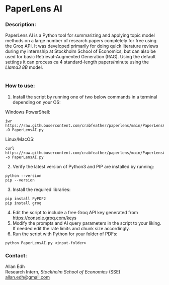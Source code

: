 # PaperLens AI

### Description:
PaperLens AI is a Python tool for summarizing and applying topic model methods on a large number of research papers completely for free using the Groq API. It was developed primarily for doing quick literature reviews during my internship at Stockholm School of Economics, but can also be used for basic Retrieval-Augmented Generation (RAG). Using the default settings it can process ca 4 standard-length papers/minute using the *Llama3 8B* model.<br/>
<br/>
### How to use:
1. Install the script by running one of two below commands in a terminal depending on your OS:

Windows PowerShell:
```
iwr https://raw.githubusercontent.com/crabfeather/paperlens/main/PaperLensAI.py -O PaperLensAI.py
```
Linux/MacOS:
```
curl https://raw.githubusercontent.com/crabfeather/paperlens/main/PaperLensAI.py -o PaperLensAI.py
```
2. Verify the latest version of Python3 and PIP are installed by running:
```
python --version
pip --version
```
3. Install the required libraries:
```
pip install PyPDF2
pip install groq
```
4. Edit the script to include a free Groq API key generated from https://console.groq.com/keys
5. Modify the prompts and AI query parameters in the script to your liking. If needed edit the rate limits and chunk size accordingly.
6. Run the script with Python for your folder of PDFs:
```
python PaperLensAI.py <input-folder>
```

### Contact:
Allan Edh\
Research Intern, *Stockholm School of Economics* (SSE)\
allan.edh@gmail.com
